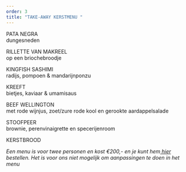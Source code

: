 ```yaml
---
order: 3
title: "TAKE-AWAY KERSTMENU "
---
```

PATA NEGRA \
dungesneden 

RILLETTE VAN MAKREEL \
op een briochebroodje 

KINGFISH SASHIMI \
radijs, pompoen & mandarijnponzu

KREEFT \
bietjes, kaviaar & umamisaus 

BEEF WELLINGTON\
met rode wijnjus, zoet/zure rode kool en gerookte aardappelsalade 

STOOFPEER \
brownie, perenvinaigrette en specerijenroom 

KERSTBROOD 

*Een menu is voor twee personen en kost €200,- en je kunt hem[ hier](https://www.resengo.com/Code/Resengo/?Action=CA_EVENT&CompanyID=1739713&CID=2626&SCID=0&CACID=2&AID=1&EventID=158363177) bestellen. Het is voor ons niet mogelijk om aanpassingen te doen in het menu*